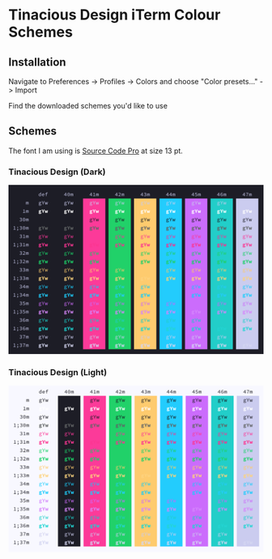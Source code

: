 # Tinacious Design iTerm Colour Schemes

## Installation

Navigate to Preferences -> Profiles -> Colors and choose "Color presets..." -> Import

Find the downloaded schemes you'd like to use


## Schemes

The font I am using is [Source Code Pro](https://fonts.google.com/specimen/Source+Code+Pro) at size 13 pt.

### Tinacious Design (Dark)

<img src="screenshots/tinacious-design-dark-iterm-colors.png" alt="Screenshot of Tinacious Design (Dark)" width="640" />


### Tinacious Design (Light)

<img src="screenshots/tinacious-design-light-iterm-colors.png" alt="Screenshot of Tinacious Design (Light)" width="639" />
